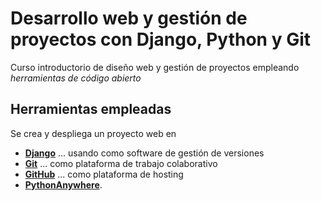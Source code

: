 # Desarrollo web y gestión de proyectos con Django, Python y Git

Curso introductorio de diseño web y gestión de proyectos empleando *herramientas de código abierto*

## Herramientas empleadas

Se crea y despliega un proyecto web en 
* [**Django**](https://www.djangoproject.com/) 
... usando como software de gestión de versiones
* [**Git**](https://git-scm.com/)
... como plataforma de trabajo colaborativo
* [**GitHub**](github.com)
... como plataforma de hosting 
* [**PythonAnywhere**](https://www.pythonanywhere.com/).